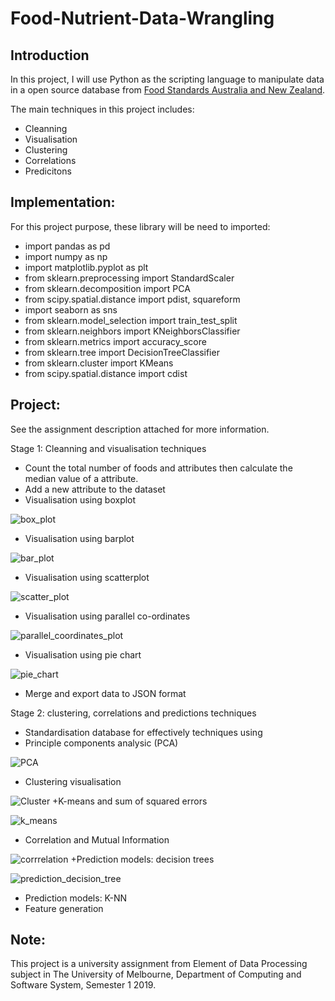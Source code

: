 # Food-Nutrient-Data-Wrangling
## Introduction
In this project, I will use Python as the scripting language to manipulate data in a open source database from [Food Standards Australia and New Zealand](http://www.foodstandards.gov.au/science/monitoringnutrients/ausnut/ausnutdatales/Pages/foodnutrient.aspx).

The main techniques in this project includes: 
+ Cleanning 
+ Visualisation 
+ Clustering 
+ Correlations 
+ Predicitons

## Implementation: 
For this project purpose, these library will be need to imported: 
+ import pandas as pd
+ import numpy as np
+ import matplotlib.pyplot as plt
+ from sklearn.preprocessing import StandardScaler
+ from sklearn.decomposition import PCA
+ from scipy.spatial.distance import pdist, squareform
+ import seaborn as sns
+ from sklearn.model_selection import train_test_split
+ from sklearn.neighbors import KNeighborsClassifier
+ from sklearn.metrics import accuracy_score
+ from sklearn.tree import DecisionTreeClassifier
+ from sklearn.cluster import KMeans
+ from scipy.spatial.distance import cdist

## Project: 
See the assignment description attached for more information.

Stage 1: Cleanning and visualisation techniques
+ Count the total number of foods and attributes then calculate the median value of a attribute.
+ Add a new attribute to the dataset
+ Visualisation using boxplot
 
![box_plot](box_plot.PNG)
+ Visualisation using barplot

![bar_plot](bar_plot.PNG)
+ Visualisation using scatterplot

![scatter_plot](scatter_plot.PNG)
+ Visualisation using parallel co-ordinates 

![parallel_coordinates_plot](parallel_coordinates_plot.PNG)
+ Visualisation using pie chart

![pie_chart](pie_chart.PNG)
+ Merge and export data to JSON format

Stage 2: clustering, correlations and predictions techniques
+ Standardisation database for effectively techniques using
+  Principle components analysic (PCA)

![PCA](PCA.PNG)
+ Clustering visualisation

![Cluster](cluster.PNG)
+K-means and sum of squared errors

![k_means](k_means.PNG)
+ Correlation and Mutual Information

![corrrelation](correlation.PNG)
+Prediction models: decision trees

![prediction_decision_tree](predict_decision_tree.PNG)

+ Prediction models: K-NN
+ Feature generation
## Note:
This project is a university assignment from Element of Data Processing subject in The University of Melbourne, Department of Computing  and Software System, Semester 1 2019.
